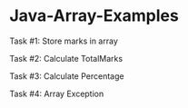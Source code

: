 # Java-Array-Examples


Task #1: Store marks in array

Task #2: Calculate TotalMarks

Task #3: Calculate Percentage

Task #4: Array Exception

 
